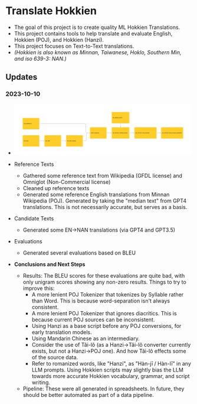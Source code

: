 # Translate Hokkien
- The goal of this project is to create quality ML Hokkien Translations.
- This project contains tools to help translate and evaluate English, Hokkien (POJ), and Hokkien (Hanzi). 
- This project focuses on Text-to-Text translations. 
- *(Hokkien is also known as Minnan, Taiwanese, Hoklo, Southern Min, and iso 639-3: NAN.)*

## Updates
### 2023-10-10
- ![Data Models](https://github.com/whiai/translate-hokkien/blob/969de0244f372df7bfde60c52fb5fc50d373ab56/images/20231010-data-models.png?raw=true)
- Reference Texts
	- Gathered some reference text from Wikipedia (GFDL license) and Omniglot (Non-Commercial license)
	- Cleaned up reference texts
	- Generated some reference English translations from Minnan Wikipedia (POJ). Generated by taking the "median text" from GPT4 translations. This is not necessarily accurate, but serves as a basis.
- Candidate Texts
	- Generated some EN→NAN translations (via GPT4 and GPT3.5)
- Evaluations
	- Generated several evaluations based on BLEU

- **Conclusions and Next Steps**
	- Results: The BLEU scores for these evaluations are quite bad, with only unigram scores showing any non-zero results. Things to try to improve this:
		- A more lenient POJ Tokenizer that tokenizes by Syllable rather than Word. This is because word-separation isn't always consistent.
		- A more lenient POJ Tokenizer that ignores diacritics. This is because current POJ sources can be inconsistent.
		- Using Hanzi as a base script before any POJ conversions, for early translation models.
		- Using Mandarin Chinese as an intermediary.
		- Consider the use of Tâi-lô (as a Hanzi→Tâi-lô converter currently exists, but not a Hanzi→POJ one). And how Tâi-lô effects some of the source data.
		- Refer to romanized words, like "Hanzi", as "Hàn-jī / Hàn-lī" in any LLM  prompts. Using Hokkien scripts may slightly bias the LLM towards more accurate Hokkien vocabulary, grammar, and script writing.
	- Pipeline: These were all generated in spreadsheets. In future, they should be better automated as part of a data pipeline.
